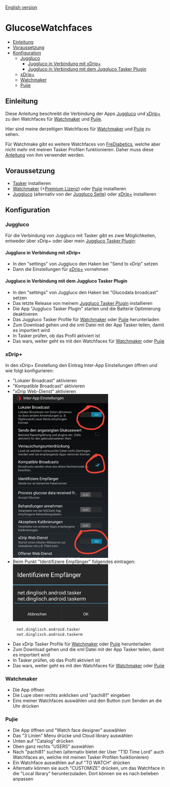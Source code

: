 [English version](README.md)

GlucoseWatchfaces <!-- omit in toc -->
=================

- [Einleitung](#einleitung)
- [Voraussetzung](#voraussetzung)
- [Konfiguration](#konfiguration)
  - [Juggluco](#juggluco)
    - [Juggluco in Verbindung mit xDrip+](#juggluco-in-verbindung-mit-xdrip)
    - [Juggluco in Verbindung mit dem Juggluco Tasker Plugin](#juggluco-in-verbindung-mit-dem-juggluco-tasker-plugin)
  - [xDrip+](#xdrip)
  - [Watchmaker](#watchmaker)
  - [Pujie](#pujie)


## Einleitung

Diese Anleitung beschreibt die Verbindung der Apps [Juggluco](https://play.google.com/store/apps/details?id=tk.glucodata) und [xDrip+](https://github.com/NightscoutFoundation/xDrip) zu den Watchfaces für [Watchmaker](https://play.google.com/store/apps/details?id=slide.watchFrenzy) und [Pujie](https://play.google.com/store/apps/details?id=com.pujie.wristwear.pujieblack).

Hier sind meine derzeitigen Watchfaces für [Watchmaker](https://getwatchmaker.com/user/HkH1oOOtB) und [Pujie](images/Pujie_Black_Watchfaces.jpg) zu sehen.

Für Watchmake gibt es weitere Watchfaces von [FreDiabetics](https://getwatchmaker.com/user/Bkd6tbYxr), welche aber nicht mehr mit meinen Tasker Profilen funktionieren. Daher muss diese [Anleitung](https://github.com/FreDiabetics/xDrip--Tasker-Tizen-Watchface-Integration) von ihm verwendet werden.

## Voraussetzung

* [Tasker](https://play.google.com/store/apps/details?id=net.dinglisch.android.taskerm) installieren
* [Watchmaker](https://play.google.com/store/apps/details?id=slide.watchFrenzy) (+[Premium Lizenz](https://play.google.com/store/apps/details?id=slide.watchFrenzy.premium)) oder [Pujie](https://play.google.com/store/apps/details?id=com.pujie.wristwear.pujieblack) installieren
* [Juggluco](https://play.google.com/store/apps/details?id=tk.glucodata) (alternativ von der [Juggluco Seite](http://jkaltes.byethost16.com/Juggluco/download.html)) oder [xDrip+](https://github.com/NightscoutFoundation/xDrip) installieren

## Konfiguration
### Juggluco
Für die Verbindung von Juggluco mit Tasker gibt es zwei Möglichkeiten, entweder über xDrip+ oder über mein [Juggluco Tasker Plugin](https://github.com/pachi81/JugglucoTaskerPlugin):

#### Juggluco in Verbindung mit xDrip+
  * In den "settings" von Juggluco den Haken bei "Send to xDrip" setzen
  * Dann die Einstellungen für [xDrip+](#xdrip) vornehmen

#### Juggluco in Verbindung mit dem Juggluco Tasker Plugin
  * In den "settings" von Juggluco den Haken bei "Glucodata broadcast" setzen
  * Das letzte Release von meinem [Juggluco Tasker Plugin](https://github.com/pachi81/JugglucoTaskerPlugin/releases) installieren
  * Die App "Juggluco Tasker Plugin" starten und die Batterie Optimierung deaktiveren
  * Das Juggluco Tasker Profile für [Watchmaker](TaskerProfiles/Watchmaker/Glucodata_Broadcast_Watchmaker.prf.xml) oder [Pujie](TaskerProfiles/Pujie/Glucodata_Broadcast_Pujie.prf.xml) herunterladen
  * Zum Download gehen und die xml Datei mit der App Tasker teilen, damit es importiert wird
  * In Tasker prüfen, ob das Profil aktiviert ist
  * Das wars, weiter geht es mit den Watchfaces für [Watchmaker](#watchmaker) oder [Pujie](#pujie)

### xDrip+
In den xDrip+ Einstellung den Eintrag Inter-App Einstellungen öffnen und wie folgt konfigurieren:
   * "Lokaler Broadcast" aktivieren
   * "Kompatible Broadcast" aktivieren
   * "xDrip Web-Dienst" aktivieren 
     <img src='images/xDrip_InterAppSettings_DE.png' width=300>
   * Beim Punkt "Identifiziere Empfänger" folgendes eintragen: 
    <img src='images/xDrip+Identify_receiver_DE.jpg' width=300>
```
     net.dinglisch.android.tasker
     net.dinglisch.android.taskerm
```    
   * Das xDrip Tasker Profile für [Watchmaker](TaskerProfiles/Watchmaker/xDrip_Broadcast_Watchmaker.prf.xml) oder [Pujie](TaskerProfiles/Pujie/xDrip_Broadcast_Pujie.prf.xml) herunterladen
   * Zum Download gehen und die xml Datei mit der App Tasker teilen, damit es importiert wird
   * In Tasker prüfen, ob das Profil aktiviert ist
   * Das wars, weiter geht es mit den Watchfaces für [Watchmaker](#watchmaker) oder [Pujie](#pujie)
  
### Watchmaker
   * Die App öffnen
   * Die Lupe oben rechts anklicken und "pachi81" eingeben
   * Eins meiner Watchfaces auswählen und den Button zum Senden an die Uhr drücken

### Pujie
   * Die App öffnen und "Watch face designer" auswählen
   * Das "3 Linien" Menu drücke und Cloud library auswählen
   * Unten auf "Catalog" drücken
   * Oben ganz rechts "USERS" auswählen
   * Nach "pachi81" suchen (alternativ bietet der User "T1D Time Lord" auch Watchfaces an, welche mit meinen Tasker Profilen funktionieren)
   * Ein Watchface auswählen auf auf "TO WATCH" drücken
   * Alternativ können sie auch "CUSTOMIZE" drücken, um das Watchface in die "Local library" herunterzuladen. Dort können sie es nach belieben anpassen